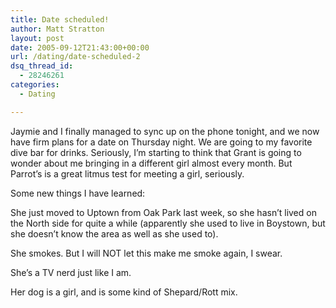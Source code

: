 ```yaml
---
title: Date scheduled!
author: Matt Stratton
layout: post
date: 2005-09-12T21:43:00+00:00
url: /dating/date-scheduled-2
dsq_thread_id:
  - 28246261
categories:
  - Dating

---
```

Jaymie and I finally managed to sync up on the phone tonight, and we now have firm plans for a date on Thursday night. We are going to my favorite dive bar for drinks. Seriously, I&#8217;m starting to think that Grant is going to wonder about me bringing in a different girl almost every month. But Parrot&#8217;s is a great litmus test for meeting a girl, seriously.

Some new things I have learned:

She just moved to Uptown from Oak Park last week, so she hasn&#8217;t lived on the North side for quite a while (apparently she used to live in Boystown, but she doesn&#8217;t know the area as well as she used to).

She smokes. But I will NOT let this make me smoke again, I swear.

She&#8217;s a TV nerd just like I am.

Her dog is a girl, and is some kind of Shepard/Rott mix.